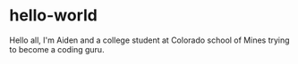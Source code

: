 # hello-world

Hello all,
I'm Aiden and a college student at Colorado school of Mines trying to become a coding guru.
